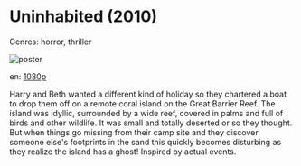 # Uninhabited (2010)

Genres: horror, thriller

![poster](http://image.tmdb.org/t/p/w500/4SsHcdOnrfskSNuqjjTolCsFAD6.jpg)

en:
  [1080p](magnet:?xt=urn:btih:e0baab810672c464ba096592e695d820e74a18ed&dn=Uninhabited+%282010%29+1080p+BrRip+x264+-+YIFY&tr=udp%3A%2F%2Ftracker.openbittorrent.com%3A80%2Fannounce&tr=udp%3A%2F%2Fglotorrents.pw%3A6969%2Fannounce&tr=udp%3A%2F%2Ftracker.openbittorrent.com%3A80%2Fannounce&tr=udp%3A%2F%2Ftracker.opentrackr.org%3A1337%2Fannounce&tr=udp%3A%2F%2Fzer0day.to%3A1337%2Fannounce&tr=udp%3A%2F%2Ftracker.coppersurfer.tk%3A6969%2Fannounce)
  


Harry and Beth wanted a different kind of holiday so they chartered a boat to drop them off on a remote coral island on the Great Barrier Reef. The island was idyllic, surrounded by a wide reef, covered in palms and full of birds and other wildlife. It was small and totally deserted or so they thought. But when things go missing from their camp site and they discover someone else's footprints in the sand this quickly becomes disturbing as they realize the island has a ghost! Inspired by actual events.